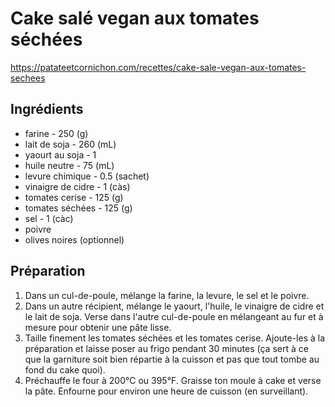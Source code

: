 # Cake salé vegan aux tomates séchées

https://patateetcornichon.com/recettes/cake-sale-vegan-aux-tomates-sechees

## Ingrédients

* farine - 250 (g)
* lait de soja - 260 (mL)
* yaourt au soja - 1
* huile neutre - 75 (mL)
* levure chimique - 0.5 (sachet)
* vinaigre de cidre - 1 (càs)
* tomates cerise - 125 (g)
* tomates séchées - 125 (g)
* sel - 1 (càc)
* poivre
* olives noires (optionnel)

## Préparation

1. Dans un cul-de-poule, mélange la farine, la levure, le sel et le poivre.
2. Dans un autre récipient, mélange le yaourt, l'huile, le vinaigre de cidre et le lait de soja. Verse dans l'autre cul-de-poule en mélangeant au fur et à mesure pour obtenir une pâte lisse.
3. Taille finement les tomates séchées et les tomates cerise. Ajoute-les à la préparation et laisse poser au frigo pendant 30 minutes (ça sert à ce que la garniture soit bien répartie à la cuisson et pas que tout tombe au fond du cake quoi).
4. Préchauffe le four à 200°C ou 395°F. Graisse ton moule à cake et verse la pâte. Enfourne pour environ une heure de cuisson (en surveillant).
